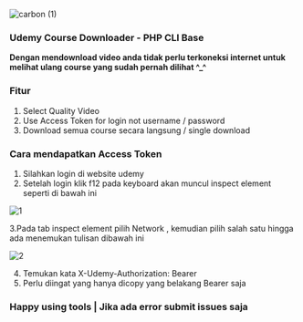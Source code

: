 ![carbon (1)](https://user-images.githubusercontent.com/59155826/94040328-015d6680-fdf3-11ea-9e8d-00fcd0400bbe.png)

### Udemy Course Downloader - PHP CLI Base
**Dengan mendownload video anda tidak perlu terkoneksi internet untuk melihat ulang course yang sudah pernah dilihat ^_^**

### Fitur

1. Select Quality Video 
2. Use Access Token for login not username / password 
3. Download semua course secara langsung / single download

### Cara mendapatkan Access Token 

1. Silahkan login di website udemy 
2. Setelah login klik f12 pada keyboard akan muncul inspect element seperti di bawah ini

![1](https://user-images.githubusercontent.com/59155826/94041018-e7705380-fdf3-11ea-94f8-5f9b7f84f32d.PNG)

3.Pada tab inspect element pilih Network , kemudian pilih salah satu hingga ada menemukan tulisan dibawah ini

![2](https://user-images.githubusercontent.com/59155826/94041152-0a9b0300-fdf4-11ea-8c92-eafd3259aebc.PNG)

4. Temukan kata X-Udemy-Authorization: Bearer 
5. Perlu diingat yang hanya dicopy yang belakang Bearer saja 

### Happy using tools | Jika ada error submit issues saja 
